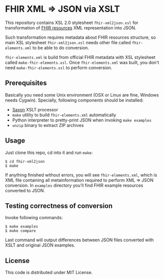 FHIR XML => JSON via XSLT
=========================

This repository contains XSL 2.0 stylesheet `fhir-xml2json.xsl` for
transformation of
[FHIR resources](http://www.hl7.org/implement/standards/fhir/) XML
representation into JSON.

Such transformation requires metadata about FHIR resources structure,
so main XSL stylesheet `fhir-xml2json.xsl` needs other file called
`fhir-elements.xml` to be able to do conversion.

`fhir-elements.xml` is build from official FHIR metadata with XSL
stylesheet called `make-fhir-elements.xsl`. Once `fhir-elements.xml`
was built, you don't need `make-fhir-elements.xsl` to perform
conversion.

Prerequisites
-----

Basically you need some Unix environment (OSX or Linux are fine,
Windows needs Cygwin). Specially, following components should be
installed:

  * [Saxon](http://saxon.sourceforge.net/) XSLT processor
  * `make` utility to build `fhir-elements.xml` automatically
  * Python interpreter to pretty-print JSON when invoking `make
    examples`
  * `unzip` binary to extract ZIP archives

Usage
-----

Just clone this repo, cd into it and run `make`:

    $ cd fhir-xml2json
    $ make

If anything finished without errors, you will see `fhir-elements.xml`,
which is XML file containing all metainformation required to perform
XML => JSON conversion. In `examples` directory you'll find FHIR
example resources converted to JSON.

Testing correctness of conversion
----

Invoke following commands:

    $ make examples
    $ make compare

Last command will output differences between JSON files converted with
XSLT and original JSON examples.

License
-----

This code is distributed under MIT License.

